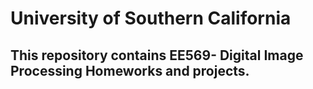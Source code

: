# **University of Southern California** #

## This repository contains EE569- Digital Image Processing Homeworks and projects. ##


